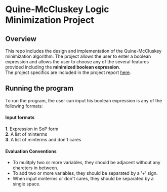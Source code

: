 # Quine-McCluskey Logic Minimization Project

## Overview 
This repo includes the design and implementation of the Quine-McCluskey minimization algorithm. The project allows the user to enter a boolean expression and allows the user to choose any of the several features provided including the **minimized boolean expression**. <br> The project specifics are included in the project report [here](https://github.com/MohamedRagabAbbas/Digital-Design-Project-Final-Version-1/blob/main/Digital%20Design%20Project%201.pdf).

## Running the program
To run the program, the user can input his boolean expression is any of the following formats:
#### Input formats 
**1**. Expression in SoP form <br> **2**. A list of minterms <br> **3**. A list of minterms and don't cares <br> 
#### Evaluation Conventions
- To mulitply two or more variables, they should be adjacent without any charcters in between.
- To add two or more variables, they should be separated by a '+' sign.
- When input minterms or don't cares, they should be separated by a single space.


